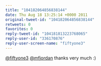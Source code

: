 ```yaml
---
title: "104182064856838144"
date: Thu Aug 18 13:25:14 +0000 2011
original-tweet-id: "104182064856838144"
retweets: 0
favorites: 0
reply-tweet-id: "104181813223768065"
reply-user-id: "336170876"
reply-user-screen-name: "fiftyone3"
---
```

<a href="https://twitter.com/fiftyone3">@fiftyone3</a> <a href="https://twitter.com/mfjordan">@mfjordan</a> thanks very much :)
